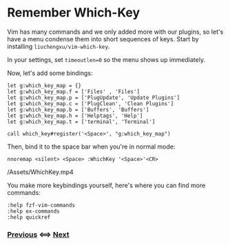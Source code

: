 # Remember Which-Key

Vim has many commands and we only added more with our plugins, so let's have
a menu condense them into short sequences of keys. Start by installing
`liuchengxu/vim-which-key`.

In your settings, set `timeoutlen=0` so the menu shows up immediately.

Now, let's add some bindings:
```vim
let g:which_key_map = {}
let g:which_key_map.f = ['Files' , 'Files']
let g:which_key_map.p = ['PlugUpdate', 'Update Plugins']
let g:which_key_map.c = ['PlugClean', 'Clean Plugins']
let g:which_key_map.b = ['Buffers', 'Buffers']
let g:which_key_map.h = ['Helptags', 'Help']
let g:which_key_map.t = ['terminal', 'Terminal']

call which_key#register('<Space>', "g:which_key_map")
```

Then, bind it to the space bar when you're in normal mode:
```vim
nnoremap <silent> <Space> :WhichKey '<Space>'<CR>
```

/Assets/WhichKey.mp4

You make more keybindings yourself, here's where you can find more commands:
```vim
:help fzf-vim-commands
:help ex-commands
:help quickref
```

### [Previous](/Tutorial/05_Decreasedness_Tediousness.md) <==> [Next](/Tutorial/07_Advanced_Keybindings.md)
